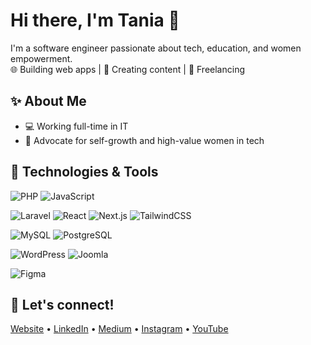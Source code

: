 # Hi there, I'm Tania 👋

I'm a software engineer passionate about tech, education, and women empowerment.  
🌐 Building web apps | 🎥 Creating content | 💼 Freelancing

## ✨ About Me
- 💻 Working full-time in IT
- 💪 Advocate for self-growth and high-value women in tech

## 🔧 Technologies & Tools
<!-- Languages -->
![PHP](https://img.shields.io/badge/-PHP-black?style=flat-square&logo=php)
![JavaScript](https://img.shields.io/badge/-JavaScript-black?style=flat-square&logo=javascript)

<!-- Frameworks -->
![Laravel](https://img.shields.io/badge/-Laravel-black?style=flat-square&logo=laravel)
![React](https://img.shields.io/badge/-React-black?style=flat-square&logo=react)
![Next.js](https://img.shields.io/badge/-Next.js-black?style=flat-square&logo=next.js)
![TailwindCSS](https://img.shields.io/badge/-TailwindCSS-black?style=flat-square&logo=tailwindcss)

<!-- Databases -->
![MySQL](https://img.shields.io/badge/-MySQL-black?style=flat-square&logo=mysql)
![PostgreSQL](https://img.shields.io/badge/-PostgreSQL-black?style=flat-square&logo=postgresql)

<!-- CMS -->
![WordPress](https://img.shields.io/badge/-WordPress-black?style=flat-square&logo=wordpress)
![Joomla](https://img.shields.io/badge/-Joomla-black?style=flat-square&logo=joomla)

<!-- Others -->
![Figma](https://img.shields.io/badge/-Figma-black?style=flat-square&logo=figma)

<!-- 
## 📈 GitHub Stats
![Tania's GitHub stats](https://github-readme-stats.vercel.app/api?username=tanialapalelo&show_icons=true&theme=radical)
 -->
 
## 🔗 Let's connect!
[Website](https://tanialapalelo.my.id/) • [LinkedIn](https://linkedin.com/in/tanialapalelo) • [Medium](https://medium.com/@tanialapalelo) • [Instagram](https://instagram.com/tanialapalelo) • [YouTube](https://youtube.com/@tania.lapalelo)

